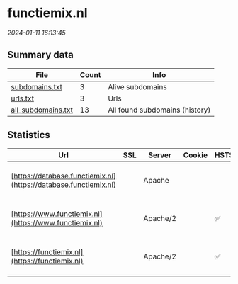 # functiemix.nl
*2024-01-11 16:13:45*
## Summary data
| File       | Count | Info |
|------------|-------|------|
|[subdomains.txt](/data/functiemix.nl/subdomains.txt)|3|Alive subdomains|
|[urls.txt](/data/functiemix.nl/urls.txt)|3|Urls|
|[all_subdomains.txt](/data/functiemix.nl/all_subdomains.txt)|13|All found subdomains (history)|
## Statistics
| Url | SSL | Server | Cookie | HSTS | CSP | XFO | XXP | RP | Tech |Title |
|------------|-------|------|------|------|------|------|------|------|------|------|
|[https://database.functiemix.nl](https://database.functiemix.nl)| |Apache| | | | | | :white_check_mark: |Apache HTTP Server HSTS|Functiemix|
|[https://www.functiemix.nl](https://www.functiemix.nl)| |Apache/2| |:white_check_mark: | | | | :white_check_mark: |Apache HTTP Server:2 HSTS||
|[https://functiemix.nl](https://functiemix.nl)| |Apache/2| |:white_check_mark: | | | | :white_check_mark: |Apache HTTP Server:2 HSTS||